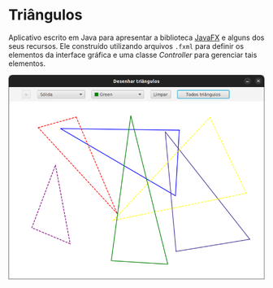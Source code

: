 # Triângulos

Aplicativo escrito em Java para apresentar a biblioteca [JavaFX](https://openjfx.io/) e alguns dos seus recursos. Ele construído utilizando arquivos `.fxml` para definir os elementos da interface gráfica e uma classe *Controller* para gerenciar tais elementos.

<img src="doc/tela.png" alt="Tela do aplicativo" width="600"/>